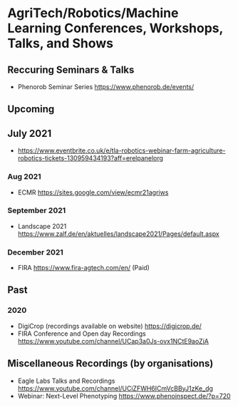 # AgriTech/Robotics/Machine Learning Conferences, Workshops, Talks, and Shows

## Reccuring Seminars & Talks
+ Phenorob Seminar Series https://www.phenorob.de/events/   

## Upcoming

## July 2021
+  https://www.eventbrite.co.uk/e/tla-robotics-webinar-farm-agriculture-robotics-tickets-130959434193?aff=erelpanelorg

### Aug 2021
+ ECMR https://sites.google.com/view/ecmr21agriws   

### September 2021
+ Landscape 2021 https://www.zalf.de/en/aktuelles/landscape2021/Pages/default.aspx    

### December 2021  
+ FIRA https://www.fira-agtech.com/en/ (Paid)   

## Past

### 2020  
+ DigiCrop (recordings available on website) https://digicrop.de/
+ FIRA Conference and Open day Recordings https://www.youtube.com/channel/UCap3a0Js-ovx1NCtE9aoZjA

## Miscellaneous Recordings (by organisations)
+ Eagle Labs Talks and Recordings https://www.youtube.com/channel/UCiZFWH6ICmVcBByJ1zKe_dg
+ Webinar: Next-Level Phenotyping https://www.phenoinspect.de/?p=720
